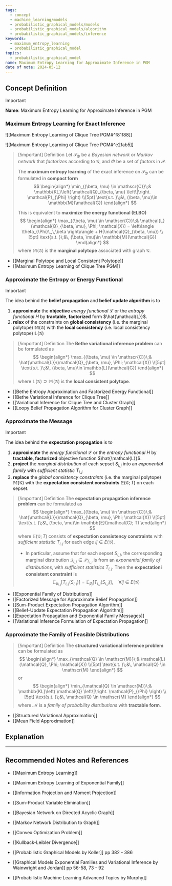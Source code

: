 ```yaml
---
tags:
  - concept
  - machine_learning/models
  - probabilistic_graphical_models/models
  - probabilistic_graphical_models/algorithm
  - probabilistic_graphical_models/inference
keywords:
  - maximum_entropy_learning
  - probabilistic_graphical_model
topics:
  - probabilistic_graphical_model
name: Maximum Entropy Learning for Approximate Inference in PGM
date of note: 2024-05-12
---
```


## Concept Definition

>[!important]
>**Name**: Maximum Entropy Learning for Approximate Inference in PGM

### Maximum Entropy Learning for Exact Inference

![[Maximum Entropy Learning of Clique Tree PGM#^f81f88]]

![[Maximum Entropy Learning of Clique Tree PGM#^e2fab5]]

>[!important] Definition
>Let $\mathcal{P}_{\Phi}$ be a *Bayesian network* or *Markov network* that *factorizes* according to $\mathcal{G}$, and $\Phi$ be a set of *factors* in $\mathcal{P}$.
>
>The **maximum entropy learning** of the exact inference on $\mathcal{P}_{\Phi}$ can be formulated in **compact form**
>$$
>\begin{align*}
>  \min_{(\beta, \mu) \in \mathscr{C}}\;& \mathbb{KL}\left( \mathcal{Q}_{\beta, \mu} \left\|\right. \mathcal{P}_{\Phi} \right) \\[5pt]
>  \text{s.t. }\;&\, (\beta, \mu)\in \mathbb{M}(\mathcal{G})
>\end{align*}
>$$
>
>This is equivalent to **maximize the energy functional (ELBO)**
>$$
>\begin{align*}
>  \max_{(\beta, \mu) \in \mathscr{C}}\;& \mathcal{L}(\mathcal{Q}_{\beta, \mu}, \Phi; \mathcal{X}) = \left\langle  \theta_{\Phi}\,,\,\beta \right\rangle + H(\mathcal{Q}_{\beta, \mu}) \\[5pt]
>  \text{s.t. }\;&\, (\beta, \mu)\in \mathbb{M}(\mathcal{G})
>\end{align*}
>$$
>where $\mathbb{M}(\mathcal{G})$ is the **marginal polytope** associated with graph $\mathcal{G}$.

- [[Marginal Polytope and Local Consistent Polytope]]
- [[Maximum Entropy Learning of Clique Tree PGM]]

### Approximate the Entropy or Energy Functional

>[!important] 
>The idea behind the **belief propagation** and **belief update algorithm** is to
>1. **approximate** the **objective** *energy functional* $\mathcal{L}$ or the *entropy functional* $H$ by **tractable, factorized** form $\hat{\mathcal{L}}$.
>2. **relax** of the constraints on **global consistency** (i.e. the marginal polytope) $\mathbb{M}(\mathcal{G})$ with the **local consistency** (i.e. local consistency polytope) $\mathbb{L}(\mathcal{G})$

>[!important] Definition
>The **Bethe variational inference problem** can be formulated as
>$$
>\begin{align*}
>  \max_{(\beta, \mu) \in \mathscr{C}}\;& \hat{\mathcal{L}}(\mathcal{Q}_{\beta, \mu}, \Phi; \mathcal{X}) \\[5pt]
>  \text{s.t. }\;&\, (\beta, \mu)\in \mathbb{L}(\mathcal{G})
>\end{align*}
>$$
>where $\mathbb{L}(\mathcal{G}) \supseteq \mathbb{M}(\mathcal{G})$ is the **local consistent polytope**.


- [[Bethe Entropy Approximation and Factorized Energy Functional]]
- [[Bethe Variational Inference for Clique Tree]]
- [[Variational Inference for Clique Tree and Cluster Graph]]
- [[Loopy Belief Propagation Algorithm for Cluster Graph]]

### Approximate the Message

>[!important] 
>The idea behind the **expectation propagation** is to
>1. **approximate** the *energy functional* $\mathcal{L}$ or the *entropy functional* $H$ by **tractable, factorized** objective function $\hat{\mathcal{L}}$.
>2. **project** the *marginal distribution* of each sepset $S_{i,j}$ into an *exponential family* with *sufficient statistic* $T_{i,j}$
>3. **replace** the *global consistency constraints* (i.e. the marginal polytope) $\mathbb{M}(\mathcal{G})$  with the **expectation consistent constraints** $\mathbb{E}(\mathcal{G}; T)$ on each sepset.



>[!important] Definition
>The **expectation propagation inference problem** can be formulated as
>$$
>\begin{align*}
>  \max_{(\beta, \mu) \in \mathscr{C}}\;& \hat{\mathcal{L}}(\mathcal{Q}_{\beta, \mu}, \Phi; \mathcal{X}) \\[5pt]
>  \text{s.t. }\;&\, (\beta, \mu)\in \mathbb{E}(\mathcal{G}; T)
>\end{align*}
>$$
>where $\mathbb{E}(\mathcal{G}; T)$ consists of **expectation consistency constraints** with *sufficient statistic* $T_{i,j}$ for each edge $ij\in E(\mathcal{G})$.
>
>- In particular, assume that for each sepset $S_{i,j}$, the corresponding marginal distribution $\mathcal{Q}_{i,j} \in \mathscr{P}_{T_{i,j}}$ is from an *exponential family of distributions*, with *sufficient statistics* $T_{i,j}$. Then the **expectationi consistent constraint** is
>$$
>\mathbb{E}_{ \mu_{i,j} }\left[  T_{i,j}(S_{i,j}) \right] = \mathbb{E}_{ \beta_{j} }\left[  T_{i,j}(S_{i,j}) \right],\quad \forall ij\in E(\mathcal{G})
>$$

- [[Exponential Family of Distributions]]
- [[Factorized Message for Approximate Belief Propagation]]
- [[Sum-Product Expectation Propagation Algorithm]]
- [[Belief-Update Expectation Propagation Algorithm]]
- [[Expectation Propagation and Exponential Family Messages]]
- [[Variational Inference Formulation of Expectation Propagation]]


### Approximate the Family of Feasible Distributions

>[!important] Definition
>The **structured variational inference problem** can be formulated as
>$$
>\begin{align*}
>  \max_{\mathcal{Q} \in \mathscr{M}}\;& \mathcal{L}(\mathcal{Q}, \Phi; \mathcal{X}) \\[5pt]
>  \text{s.t. }\;&\, \mathcal{Q} \in \mathscr{M}
>\end{align*}
>$$
>or
>$$
>\begin{align*}
>  \min_{\mathcal{Q} \in \mathscr{M}}\;& \mathbb{KL}\left( \mathcal{Q} \left\|\right. \mathcal{P}_{\Phi} \right) \\[5pt]
>  \text{s.t. }\;&\, \mathcal{Q} \in \mathscr{M}
>\end{align*}
>$$
>where $\mathscr{M}$ is a *family of probability distributions* with **tractable form**.

- [[Structured Variational Approximation]]
- [[Mean Field Approximation]]



## Explanation




-----------
##  Recommended Notes and References

- [[Maximum Entropy Learning]]
- [[Maximum Entropy Learning of Exponential Family]]
- [[Information Projection and Moment Projection]]

- [[Sum-Product Variable Elimination]]


- [[Bayesian Network on Directed Acyclic Graph]]
- [[Markov Network Distribution to Graph]]

- [[Convex Optimization Problem]]
- [[Kullback-Leibler Divergence]]

- [[Probabilistic Graphical Models by Koller]] pp 382 - 386
- [[Graphical Models Exponential Families and Variational Inference by Wainwright and Jordan]] pp 56-58, 73 - 92
- [[Probabilistic Machine Learning Advanced Topics by Murphy]]
